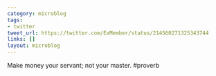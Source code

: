 ```yaml
---
category: microblog
tags:
- twitter
tweet_url: https://twitter.com/ExMember/status/214560271325343744
links: []
layout: microblog
---
```

Make money your servant; not your master. #proverb
